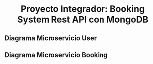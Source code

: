 <h1 align="center">Proyecto Integrador: Booking System Rest API con MongoDB</h1>

## Diagrama Microservicio User

## Diagrama Microservicio Booking